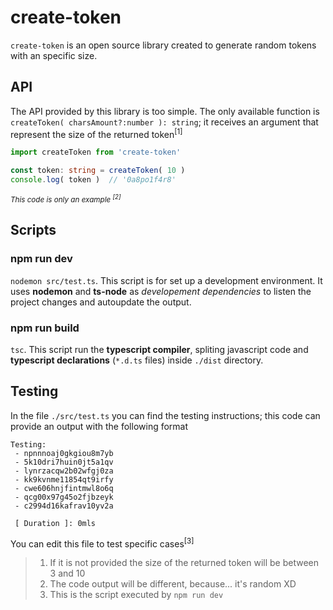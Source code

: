 # create-token
`create-token` is an open source library created to generate random tokens with an specific size.

## API
The API provided by this library is too simple. The only available function is `createToken( charsAmount?:number ): string`; it receives an argument that represent the size of the returned token<sup>[1]</sup>
``` typescript
import createToken from 'create-token'

const token: string = createToken( 10 )
console.log( token )  // '0a8po1f4r8'
```
<sub>*This code is only an example <sup>[2]</sup>*</sub>

## Scripts

### npm run dev
`nodemon src/test.ts`. This script is for set up a development environment. It uses **nodemon** and **ts-node** as *developement dependencies* to listen the project changes and autoupdate the output.

### npm run build
`tsc`. This script run the **typescript compiler**, spliting javascript code and **typescript declarations** (`*.d.ts` files) inside `./dist` directory.

## Testing
In the file `./src/test.ts` you can find the testing instructions; this code can provide an output with the following format
```
Testing:
 - npnnnoaj0gkgiou8m7yb
 - 5k10dri7huin0jt5a1qv
 - lynrzacqw2b02wfgj0za
 - kk9kvnme11854qt9irfy
 - cwe606hnjfintmwl8o6q
 - qcg00x97g45o2fjbzeyk
 - c2994d16kafrav10yv2a

 [ Duration ]: 0mls 
```
You can edit this file to test specific cases<sup>[3]<sup>

> 1. If it is not provided the size of the returned token will be between 3 and 10
> 2. The code output will be different, because... it's random XD
> 3. This is the script executed by `npm run dev`